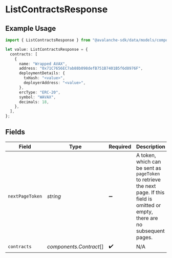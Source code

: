 # ListContractsResponse

## Example Usage

```typescript
import { ListContractsResponse } from "@avalanche-sdk/data/models/components";

let value: ListContractsResponse = {
  contracts: [
    {
      name: "Wrapped AVAX",
      address: "0x71C7656EC7ab88b098defB751B7401B5f6d8976F",
      deploymentDetails: {
        txHash: "<value>",
        deployerAddress: "<value>",
      },
      ercType: "ERC-20",
      symbol: "WAVAX",
      decimals: 18,
    },
  ],
};
```

## Fields

| Field                                                                                                                                  | Type                                                                                                                                   | Required                                                                                                                               | Description                                                                                                                            |
| -------------------------------------------------------------------------------------------------------------------------------------- | -------------------------------------------------------------------------------------------------------------------------------------- | -------------------------------------------------------------------------------------------------------------------------------------- | -------------------------------------------------------------------------------------------------------------------------------------- |
| `nextPageToken`                                                                                                                        | *string*                                                                                                                               | :heavy_minus_sign:                                                                                                                     | A token, which can be sent as `pageToken` to retrieve the next page. If this field is omitted or empty, there are no subsequent pages. |
| `contracts`                                                                                                                            | *components.Contract*[]                                                                                                                | :heavy_check_mark:                                                                                                                     | N/A                                                                                                                                    |